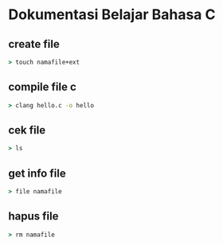 # Dokumentasi Belajar Bahasa C

## create file
```bat
> touch namafile+ext
```

## compile file c
```bat
> clang hello.c -o hello
```

## cek file
```bat
> ls
```

## get info file
```bat
> file namafile
```

## hapus file
```bat
> rm namafile
```
